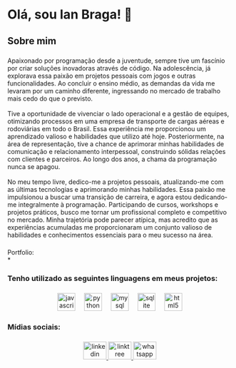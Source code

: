 <h1 align="left">Olá, sou Ian Braga! 👋</h1>

###

<h2 align="left">Sobre mim</h2>

###

<p align="left">Apaixonado por programação desde a juventude, sempre tive um fascínio por criar soluções inovadoras através de código. Na adolescência, já explorava essa paixão em projetos pessoais com jogos e outras funcionalidades. Ao concluir o ensino médio, as demandas da vida me levaram por um caminho diferente, ingressando no mercado de trabalho mais cedo do que o previsto.<br><br>Tive a oportunidade de vivenciar o lado operacional e a gestão de equipes, otimizando processos em uma empresa de transporte de cargas aéreas e rodoviárias em todo o Brasil. Essa experiência me proporcionou um aprendizado valioso e habilidades que utilizo até hoje. Posteriormente, na área de representação, tive a chance de aprimorar minhas habilidades de comunicação e relacionamento interpessoal, construindo sólidas relações com clientes e parceiros. Ao longo dos anos, a chama da programação nunca se apagou.<br><br>No meu tempo livre, dedico-me a projetos pessoais, atualizando-me com as últimas tecnologias e aprimorando minhas habilidades. Essa paixão me impulsionou a buscar uma transição de carreira, e agora estou dedicando-me integralmente à programação. Participando de cursos, workshops e projetos práticos, busco me tornar um profissional completo e competitivo no mercado. Minha trajetória pode parecer atípica, mas acredito que as experiências acumuladas me proporcionaram um conjunto valioso de habilidades e conhecimentos essenciais para o meu sucesso na área.</p>

###

<p align="left">Portfolio:<br>*</p>

###

<h3 align="left">Tenho utilizado as seguintes linguagens em meus projetos:</h3>

###

<div align="center">
  <img src="https://cdn.jsdelivr.net/gh/devicons/devicon/icons/javascript/javascript-original.svg" height="40" alt="javascript logo"  />
  <img width="12" />
  <img src="https://cdn.jsdelivr.net/gh/devicons/devicon/icons/python/python-original.svg" height="40" alt="python logo"  />
  <img width="12" />
  <img src="https://cdn.jsdelivr.net/gh/devicons/devicon/icons/mysql/mysql-original.svg" height="40" alt="mysql logo"  />
  <img width="12" />
  <img src="https://cdn.jsdelivr.net/gh/devicons/devicon/icons/sqlite/sqlite-original.svg" height="40" alt="sqlite logo"  />
  <img width="12" />
  <img src="https://cdn.jsdelivr.net/gh/devicons/devicon/icons/html5/html5-original.svg" height="40" alt="html5 logo"  />
</div>

###

<h3 align="left">Mídias sociais:</h3>

###

<div align="center">
  <a href="https://www.linkedin.com/in/ian-bragaa/" target="_blank">
    <img src="https://raw.githubusercontent.com/maurodesouza/profile-readme-generator/master/src/assets/icons/social/linkedin/default.svg" width="52" height="40" alt="linkedin logo"  />
  </a>
  <a href="https://linktr.ee/ianbragaa" target="_blank">
    <img src="https://raw.githubusercontent.com/maurodesouza/profile-readme-generator/master/src/assets/icons/social/linktree/default.svg" width="52" height="40" alt="linktree logo"  />
  </a>
  <a href="https://api.whatsapp.com/send?phone=5521971495784" target="_blank">
    <img src="https://raw.githubusercontent.com/maurodesouza/profile-readme-generator/master/src/assets/icons/social/whatsapp/default.svg" width="52" height="40" alt="whatsapp logo"  />
  </a>
</div>

###
